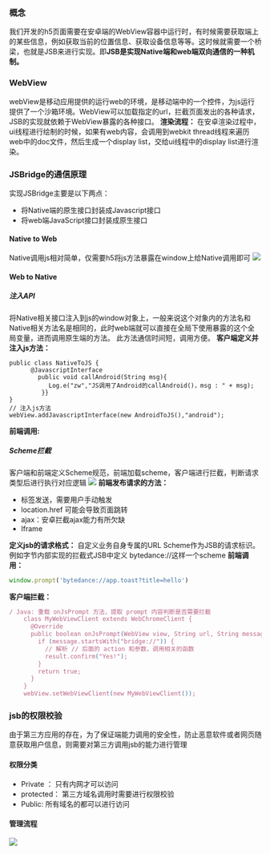 ### 概念
我们开发的h5页面需要在安卓端的WebView容器中运行时，有时候需要获取端上的某些信息，例如获取当前的位置信息、获取设备信息等等。这时候就需要一个桥梁，也就是JSB来进行实现。即**JSB是实现Native端和web端双向通信的一种机制。**
### WebView
webView是移动应用提供的运行web的环境，是移动端中的一个控件，为js运行提供了一个沙箱环境。WebView可以加载指定的url，拦截页面发出的各种请求，JSB的实现就依赖于WebView暴露的各种接口。
**渲染流程：**
在安卓渲染过程中，ui线程进行绘制的时候，如果有web内容，会调用到webkit thread线程来遍历web中的doc文件，然后生成一个display list，交给ui线程中的display list进行渲染。
### JSBridge的通信原理
实现JSBridge主要是以下两点：

- 将Native端的原生接口封装成Javascript接口
- 将web端JavaScript接口封装成原生接口
#### Native to Web
Native调用js相对简单，仅需要h5将js方法暴露在window上给Native调用即可
![](https://cdn.nlark.com/yuque/0/2023/png/27018002/1692361312635-5857e137-f2a0-43aa-994d-baf99ef152e9.png#averageHue=%23fbfbfa&clientId=ufec21faa-569b-4&from=paste&id=u5c979470&originHeight=435&originWidth=679&originalType=url&ratio=1.25&rotation=0&showTitle=false&status=done&style=none&taskId=u7a889eb2-eec6-4af8-9e33-68585a8c2bf&title=)
#### Web to Native
##### 注入API
将Native相关接口注入到js的window对象上，一般来说这个对象内的方法名和Native相关方法名是相同的，此时web端就可以直接在全局下使用暴露的这个全局变量，进而调用原生端的方法。
此方法通信时间短，调用方便。
**客户端定义并注入js方法：**
```
public class NativeToJS {
      @JavascriptInterface  
        public void callAndroid(String msg){     
           Log.e("zw","JS调用了Android的callAndroid()，msg : " + msg);      
         }}
}
// 注入js方法 
webView.addJavascriptInterface(new AndroidToJS(),"android");
```
**前端调用:**
##### Scheme拦截
客户端和前端定义Scheme规范，前端加载scheme，客户端进行拦截，判断请求类型后进行执行对应逻辑
![](https://cdn.nlark.com/yuque/0/2023/png/27018002/1692361312670-d782f637-a68a-4df4-a2e4-58e4089c47a5.png#averageHue=%23fdfcf7&clientId=ufec21faa-569b-4&from=paste&id=u64e64bea&originHeight=472&originWidth=650&originalType=url&ratio=1.25&rotation=0&showTitle=false&status=done&style=none&taskId=ud65cefe9-68e7-445b-a4e6-8f23ed521ba&title=)
**前端发布请求的方法：**

- <a/>标签发送，需要用户手动触发
- location.href 可能会导致页面跳转
- ajax：安卓拦截ajax能力有所欠缺
- Iframe 

**定义jsb的请求格式：**
自定义业务自身专属的URL Scheme作为JSB的请求标识。例如字节内部实现的拦截式JSB中定义 bytedance://这样一个scheme
**前端调用：**
```jsx
window.prompt('bytedance://app.toast?title=hello')
```
**客户端拦截：**
```jsx
/ Java: 重载 onJsPrompt 方法，提取 prompt 内容判断是否需要拦截
    class MyWebViewClient extends WebChromeClient {
      @Override
      public boolean onJsPrompt(WebView view, String url, String message, String defaultValue, JsPromptResult result) {
        if (message.startsWith("bridge://")) {
          // 解析 // 后面的 action 和参数，调用相关的函数
          result.confirm("Yes!");
        }
        return true;
      }
    }
    webView.setWebViewClient(new MyWebViewClient());

```
### jsb的权限校验
由于第三方应用的存在，为了保证端能力调用的安全性，防止恶意软件或者网页随意获取用户信息，则需要对第三方调用jsb的能力进行管理
#### 权限分类

- Private ： 只有内网才可以访问
- protected： 第三方域名调用时需要进行权限校验
- Public: 所有域名的都可以进行访问
#### 管理流程
![](https://cdn.nlark.com/yuque/0/2023/png/27018002/1692361312732-5d5cbfdb-04f4-4f8c-9bdb-2bfd51cbf719.png#averageHue=%23fcfbfb&clientId=ufec21faa-569b-4&from=paste&id=u3d3a2033&originHeight=530&originWidth=659&originalType=url&ratio=1.25&rotation=0&showTitle=false&status=done&style=none&taskId=u68f0962a-d66c-4443-a57a-3262f698b17&title=)
